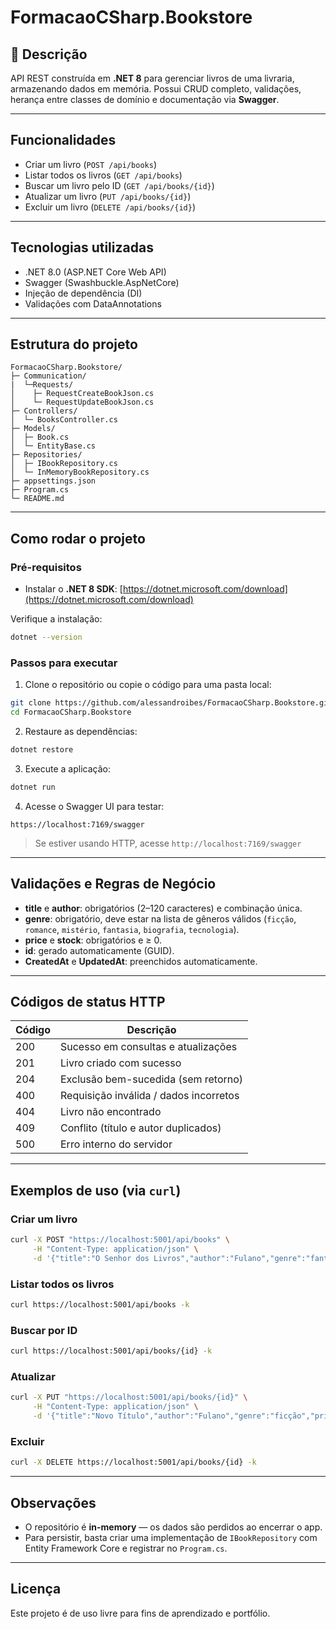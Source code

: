 ﻿# FormacaoCSharp.Bookstore

## 📘 Descrição

API REST construída em **.NET 8** para gerenciar livros de uma livraria, armazenando dados em memória. Possui CRUD completo, validações, herança entre classes de domínio e documentação via **Swagger**.

---

## Funcionalidades

* Criar um livro (`POST /api/books`)
* Listar todos os livros (`GET /api/books`)
* Buscar um livro pelo ID (`GET /api/books/{id}`)
* Atualizar um livro (`PUT /api/books/{id}`)
* Excluir um livro (`DELETE /api/books/{id}`)

---

## Tecnologias utilizadas

* .NET 8.0 (ASP.NET Core Web API)
* Swagger (Swashbuckle.AspNetCore)
* Injeção de dependência (DI)
* Validações com DataAnnotations

---

## Estrutura do projeto

```
FormacaoCSharp.Bookstore/
├─ Communication/
|  └─Requests/
│    ├─ RequestCreateBookJson.cs
│    └─ RequestUpdateBookJson.cs
├─ Controllers/
│  └─ BooksController.cs
├─ Models/
│  ├─ Book.cs
│  └─ EntityBase.cs
├─ Repositories/
│  ├─ IBookRepository.cs
│  └─ InMemoryBookRepository.cs
├─ appsettings.json
├─ Program.cs
└─ README.md
```

---

## Como rodar o projeto

### Pré-requisitos

* Instalar o **.NET 8 SDK**: [https://dotnet.microsoft.com/download](https://dotnet.microsoft.com/download)

Verifique a instalação:

```bash
dotnet --version
```

### Passos para executar

1. Clone o repositório ou copie o código para uma pasta local:

```bash
git clone https://github.com/alessandroibes/FormacaoCSharp.Bookstore.git
cd FormacaoCSharp.Bookstore
```

2. Restaure as dependências:

```bash
dotnet restore
```

3. Execute a aplicação:

```bash
dotnet run
```

4. Acesse o Swagger UI para testar:

```
https://localhost:7169/swagger
```

> Se estiver usando HTTP, acesse `http://localhost:7169/swagger`

---

## Validações e Regras de Negócio

* **title** e **author**: obrigatórios (2–120 caracteres) e combinação única.
* **genre**: obrigatório, deve estar na lista de gêneros válidos (`ficção`, `romance`, `mistério`, `fantasia`, `biografia`, `tecnologia`).
* **price** e **stock**: obrigatórios e ≥ 0.
* **id**: gerado automaticamente (GUID).
* **CreatedAt** e **UpdatedAt**: preenchidos automaticamente.

---

## Códigos de status HTTP

| Código | Descrição                              |
| ------ | -------------------------------------- |
| 200    | Sucesso em consultas e atualizações    |
| 201    | Livro criado com sucesso               |
| 204    | Exclusão bem-sucedida (sem retorno)    |
| 400    | Requisição inválida / dados incorretos |
| 404    | Livro não encontrado                   |
| 409    | Conflito (título e autor duplicados)   |
| 500    | Erro interno do servidor               |

---

## Exemplos de uso (via `curl`)

### Criar um livro

```bash
curl -X POST "https://localhost:5001/api/books" \
     -H "Content-Type: application/json" \
     -d '{"title":"O Senhor dos Livros","author":"Fulano","genre":"fantasia","price":39.9,"stock":10}' -k
```

### Listar todos os livros

```bash
curl https://localhost:5001/api/books -k
```

### Buscar por ID

```bash
curl https://localhost:5001/api/books/{id} -k
```

### Atualizar

```bash
curl -X PUT "https://localhost:5001/api/books/{id}" \
     -H "Content-Type: application/json" \
     -d '{"title":"Novo Título","author":"Fulano","genre":"ficção","price":49.9,"stock":15}' -k
```

### Excluir

```bash
curl -X DELETE https://localhost:5001/api/books/{id} -k
```

---

## Observações

* O repositório é **in-memory** — os dados são perdidos ao encerrar o app.
* Para persistir, basta criar uma implementação de `IBookRepository` com Entity Framework Core e registrar no `Program.cs`.

---

## Licença

Este projeto é de uso livre para fins de aprendizado e portfólio.
